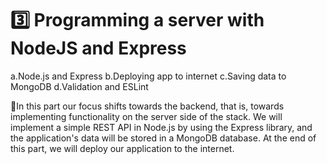 # 3️⃣ Programming a server with NodeJS and Express
a.Node.js and Express
b.Deploying app to internet
c.Saving data to MongoDB
d.Validation and ESLint

📣In this part our focus shifts towards the backend, that is, towards implementing functionality on the server side of the stack. We will implement a simple REST API in Node.js by using the Express library, and the application's data will be stored in a MongoDB database. At the end of this part, we will deploy our application to the internet.
